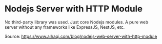 # Nodejs Server with HTTP Module

No third-party library was used. Just core Nodejs modules. A pure web server without any frameworks like ExpressJS, NestJS, etc.

Source: https://www.alhaqi.com/blog/nodejs-web-server-with-http-module